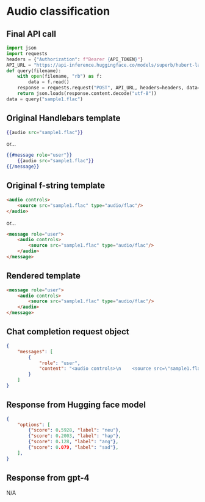 # Audio classification

## Final API call

```python
import json
import requests
headers = {"Authorization": f"Bearer {API_TOKEN}"}
API_URL = "https://api-inference.huggingface.co/models/superb/hubert-large-superb-er"
def query(filename):
    with open(filename, "rb") as f:
        data = f.read()
    response = requests.request("POST", API_URL, headers=headers, data=data)
    return json.loads(response.content.decode("utf-8"))
data = query("sample1.flac")
```

## Original Handlebars template

```handlebars
{{audio src="sample1.flac"}}
```

or...

```handlebars
{{#message role="user"}}
    {{audio src="sample1.flac"}}
{{/message}}
```

## Original f-string template

```html
<audio controls>
    <source src="sample1.flac" type="audio/flac"/>
</audio>
```

or...

```html
<message role="user">
    <audio controls>
        <source src="sample1.flac" type="audio/flac"/>
    </audio>
</message>
```

## Rendered template

```html
<message role="user">
    <audio controls>
        <source src="sample1.flac" type="audio/flac"/>
    </audio>
</message>
```

## Chat completion request object

```json
{
    "messages": [
        {
            "role": "user",
            "content": "<audio controls>\n    <source src=\"sample1.flac\" type=\"audio/flac\">\n</audio>"
        }
    ]
}
```

## Response from Hugging face model

```json
{
    "options": [
        {"score": 0.5928, "label": "neu"},
        {"score": 0.2003, "label": "hap"},
        {"score": 0.128, "label": "ang"},
        {"score": 0.079, "label": "sad"},
    ],
}
```

## Response from gpt-4

N/A